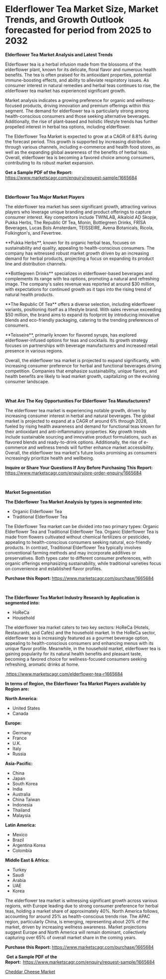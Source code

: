 <p><h1>Elderflower Tea Market Size, Market Trends, and Growth Outlook forecasted for period from 2025 to 2032</h1></p><p><strong>Elderflower Tea Market Analysis and Latest Trends</strong></p>
<p><p>Elderflower tea is a herbal infusion made from the blossoms of the elderflower plant, known for its delicate, floral flavor and numerous health benefits. The tea is often praised for its antioxidant properties, potential immune-boosting effects, and ability to alleviate respiratory issues. As consumer interest in natural remedies and herbal teas continues to rise, the elderflower tea market has experienced significant growth.</p><p>Market analysis indicates a growing preference for organic and wellness-focused products, driving innovation and premium offerings within this segment. The demand for elderflower tea is particularly strong among health-conscious consumers and those seeking alternative beverages. Additionally, the rise of plant-based and holistic lifestyle trends has further propelled interest in herbal tea options, including elderflower.</p><p>The Elderflower Tea Market is expected to grow at a CAGR of 8.8% during the forecast period. This growth is supported by increasing distribution through various channels, including e-commerce and health food stores, as well as the expanding global awareness of the benefits of herbal teas. Overall, elderflower tea is becoming a favored choice among consumers, contributing to its robust market expansion.</p></p>
<p><strong>Get a Sample PDF of the Report:&nbsp;</strong> <a href="https://www.marketscagr.com/enquiry/request-sample/1665684?utm_campaign=3095&utm_medium=2&utm_source=Github&utm_content=ia&utm_term=07042025&utm_id=elderflower-tea">https://www.marketscagr.com/enquiry/request-sample/1665684</a></p>
<p>&nbsp;</p>
<p><strong>Elderflower Tea Major Market Players</strong></p>
<p><p>The elderflower tea market has seen significant growth, attracting various players who leverage unique branding and product offerings to capture consumer interest. Key competitors include TWINLAB, Alkaloid AD Skopje, Pukka Herbs, The Republic Of Tea, Monin, Bottlegreen Drinks, FRÏSA Beverages, Lucas Bols Amsterdam, TEISSEIRE, Avena Botanicals, Ricola, Folkington's, and Fevertree.</p><p>**Pukka Herbs**, known for its organic herbal teas, focuses on sustainability and quality, appealing to health-conscious consumers. The company has witnessed robust market growth driven by an increasing demand for herbal products, projecting a focus on expanding its product line and distribution channels.</p><p>**Bottlegreen Drinks** specializes in elderflower-based beverages and complements its range with tea options, promoting a natural and refreshing image. The company's sales revenue was reported at around $30 million, with expectations for continued growth as it taps into the rising trend of natural health products.</p><p>**The Republic Of Tea** offers a diverse selection, including elderflower variants, positioning itself as a lifestyle brand. With sales revenue exceeding $50 million, the brand aims to expand its footprint by introducing innovative blends and eco-friendly packaging, catering to the trending preferences of consumers.</p><p>**Teisseire**, primarily known for flavored syrups, has explored elderflower-infused options for teas and cocktails. Its growth strategy focuses on partnerships with beverage manufacturers and increased retail presence in various regions.</p><p>Overall, the elderflower tea market is projected to expand significantly, with increasing consumer preference for herbal and functional beverages driving competition. Companies that emphasize sustainability, unique flavors, and health benefits are likely to lead market growth, capitalizing on the evolving consumer landscape.</p></p>
<p>&nbsp;</p>
<p><strong>What Are The Key Opportunities For Elderflower Tea Manufacturers?</strong></p>
<p><p>The elderflower tea market is experiencing notable growth, driven by increasing consumer interest in herbal and natural beverages. The global market is projected to expand at a CAGR of around 6% through 2028, fueled by rising health awareness and demand for functional teas known for their antioxidant and anti-inflammatory properties. Key growth trends include sustainable sourcing and innovative product formulations, such as flavored blends and ready-to-drink options. Additionally, the rise of e-commerce and wellness trends will further enhance market accessibility. Overall, the elderflower tea market's future looks promising as consumers increasingly prioritize health and wellbeing.</p></p>
<p><strong>Inquire or Share Your Questions If Any Before Purchasing This Report:</strong> <a href="https://www.marketscagr.com/enquiry/pre-order-enquiry/1665684?utm_campaign=3095&utm_medium=2&utm_source=Github&utm_content=ia&utm_term=07042025&utm_id=elderflower-tea">https://www.marketscagr.com/enquiry/pre-order-enquiry/1665684</a></p>
<p>&nbsp;</p>
<p><strong>Market Segmentation</strong></p>
<p><strong>The Elderflower Tea Market Analysis by types is segmented into:</strong></p>
<p><ul><li>Organic Elderflower Tea</li><li>Traditional Elderflower Tea</li></ul></p>
<p><p>The Elderflower Tea market can be divided into two primary types: Organic Elderflower Tea and Traditional Elderflower Tea. Organic Elderflower Tea is made from flowers cultivated without chemical fertilizers or pesticides, appealing to health-conscious consumers seeking natural, eco-friendly products. In contrast, Traditional Elderflower Tea typically involves conventional farming methods and may incorporate additives or preservatives. Both types cater to different consumer preferences, with organic offerings emphasizing sustainability, while traditional varieties focus on convenience and established flavor profiles.</p></p>
<p><strong>Purchase this Report:&nbsp;</strong><a href="https://www.marketscagr.com/purchase/1665684?utm_campaign=3095&utm_medium=2&utm_source=Github&utm_content=ia&utm_term=07042025&utm_id=elderflower-tea">https://www.marketscagr.com/purchase/1665684</a></p>
<p>&nbsp;</p>
<p><strong>The Elderflower Tea Market Industry Research by Application is segmented into:</strong></p>
<p><ul><li>HoReCa</li><li>Household</li></ul></p>
<p><p>The elderflower tea market caters to two key sectors: HoReCa (Hotels, Restaurants, and Cafés) and the household market. In the HoReCa sector, elderflower tea is increasingly featured as a gourmet beverage option, appealing to health-conscious consumers and enhancing menus with its unique flavor profile. Meanwhile, in the household market, elderflower tea is gaining popularity for its natural health benefits and pleasant taste, becoming a favored choice for wellness-focused consumers seeking refreshing, aromatic drinks at home.</p></p>
<p><a href="https://www.marketscagr.com/elderflower-tea-r1665684?utm_campaign=3095&utm_medium=2&utm_source=Github&utm_content=ia&utm_term=07042025&utm_id=elderflower-tea">&nbsp;https://www.marketscagr.com/elderflower-tea-r1665684</a></p>
<p><strong>In terms of Region, the Elderflower Tea Market Players available by Region are:</strong></p>
<p>
    <p> <strong> North America: </strong>
        <ul>
            <li>United States</li>
            <li>Canada</li>
        </ul>
        </p> 
    <p> <strong> Europe: </strong>
        <ul>
            <li>Germany</li>
            <li>France</li>
            <li>U.K.</li>
            <li>Italy</li>
            <li>Russia</li>
        </ul>
        </p> 
    <p> <strong> Asia-Pacific: </strong>
        <ul>
            <li>China</li>
            <li>Japan</li>
            <li>South Korea</li>
            <li>India</li>
            <li>Australia</li>
            <li>China Taiwan</li>
            <li>Indonesia</li>
            <li>Thailand</li>
            <li>Malaysia</li>
        </ul>
        </p> 
    <p> <strong> Latin America: </strong>
        <ul>
            <li>Mexico</li>
            <li>Brazil</li>
            <li>Argentina Korea</li>
            <li>Colombia</li>
        </ul>
        </p> 
    <p> <strong> Middle East & Africa: </strong>
        <ul>
            <li>Turkey</li>
            <li>Saudi</li>
            <li>Arabia</li>
            <li>UAE</li>
            <li>Korea</li>
        </ul>
    </p>
    </p>
<p><p>The elderflower tea market is witnessing significant growth across various regions, with Europe leading due to strong consumer preference for herbal teas, holding a market share of approximately 40%. North America follows, accounting for around 25% as health-conscious trends rise. The APAC region, particularly China, is emerging, representing about 20% of the market, driven by increasing wellness awareness. Market projections suggest Europe and North America will remain dominant, collectively capturing over 65% of overall market share in the coming years.</p></p>
<p><strong>Purchase this Report: </strong><a href="https://www.marketscagr.com/purchase/1665684?utm_campaign=3095&utm_medium=2&utm_source=Github&utm_content=ia&utm_term=07042025&utm_id=elderflower-tea">https://www.marketscagr.com/purchase/1665684</a></p>
<p>&nbsp;<strong>Get a Sample PDF of the Report:&nbsp;&nbsp;</strong><a href="https://www.marketscagr.com/enquiry/request-sample/1665684?utm_campaign=3095&utm_medium=2&utm_source=Github&utm_content=ia&utm_term=07042025&utm_id=elderflower-tea">https://www.marketscagr.com/enquiry/request-sample/1665684</a></p>
<p><strong></strong></p>
<p><p><a href="https://github.com/felishtimoti/Market-Research-Report-List-1/blob/main/cheddar-cheese-market.md?utm_campaign=3095&utm_medium=2&utm_source=Github&utm_content=ia&utm_term=07042025&utm_id=elderflower-tea">Cheddar Cheese Market</a></p></p>